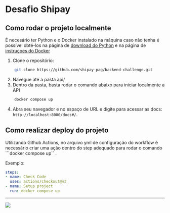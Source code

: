 
# Desafio Shipay


## Como rodar o projeto localmente
 É necesário ter Python e o Docker instalado na máquina caso não tenha é possível obté-los na página de [download do Python](https://www.python.org/downloads/) e na página de [instruçoes do Docker](https://docs.docker.com/get-docker/) 

1. Clone o repositório:
```bash
    git clone https://github.com/shipay-pag/backend-challenge.git
```
2. Navegue até a pasta api/
3. Dentro da pasta, basta rodar o comando abaixo para iniciar localmente a API

```bash
    docker compose up
```
4. Abra seu navegador e no espaço de URL e digite para acessar as docs: ``` http://localhost:8000/docs#/```.


## Como realizar deploy do projeto 

Utilizando Github Actions, no arquivo yml de configuração do workflow é necessário criar uma ação dentro do step adequado para rodar o comando ```docker compose up`` .

Exemplo:

```yml
steps:
- name: Check Code
  uses: actions/checkout@v3
- name: Setup project
  run: docker compose up
```


---
<img src="https://img.shields.io/badge/Made%20with-python-1f425f.svg" />